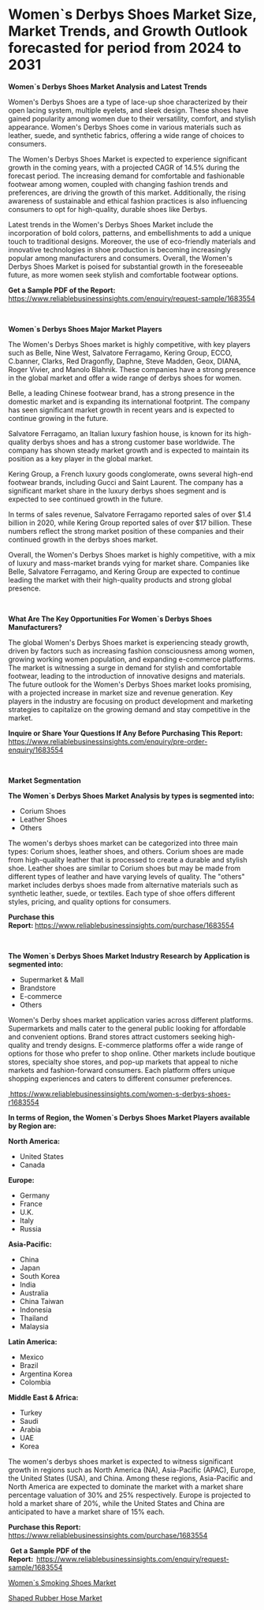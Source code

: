 <p><h1>Women`s Derbys Shoes Market Size, Market Trends, and Growth Outlook forecasted for period from 2024 to 2031</h1></p><p><strong>Women`s Derbys Shoes Market Analysis and Latest Trends</strong></p>
<p><p>Women's Derbys Shoes are a type of lace-up shoe characterized by their open lacing system, multiple eyelets, and sleek design. These shoes have gained popularity among women due to their versatility, comfort, and stylish appearance. Women's Derbys Shoes come in various materials such as leather, suede, and synthetic fabrics, offering a wide range of choices to consumers.</p><p>The Women's Derbys Shoes Market is expected to experience significant growth in the coming years, with a projected CAGR of 14.5% during the forecast period. The increasing demand for comfortable and fashionable footwear among women, coupled with changing fashion trends and preferences, are driving the growth of this market. Additionally, the rising awareness of sustainable and ethical fashion practices is also influencing consumers to opt for high-quality, durable shoes like Derbys.</p><p>Latest trends in the Women's Derbys Shoes Market include the incorporation of bold colors, patterns, and embellishments to add a unique touch to traditional designs. Moreover, the use of eco-friendly materials and innovative technologies in shoe production is becoming increasingly popular among manufacturers and consumers. Overall, the Women's Derbys Shoes Market is poised for substantial growth in the foreseeable future, as more women seek stylish and comfortable footwear options.</p></p>
<p><strong>Get a Sample PDF of the Report:&nbsp;</strong> <a href="https://www.reliablebusinessinsights.com/enquiry/request-sample/1683554">https://www.reliablebusinessinsights.com/enquiry/request-sample/1683554</a></p>
<p>&nbsp;</p>
<p><strong>Women`s Derbys Shoes Major Market Players</strong></p>
<p><p>The Women's Derbys Shoes market is highly competitive, with key players such as Belle, Nine West, Salvatore Ferragamo, Kering Group, ECCO, C.banner, Clarks, Red Dragonfly, Daphne, Steve Madden, Geox, DIANA, Roger Vivier, and Manolo Blahnik. These companies have a strong presence in the global market and offer a wide range of derbys shoes for women.</p><p>Belle, a leading Chinese footwear brand, has a strong presence in the domestic market and is expanding its international footprint. The company has seen significant market growth in recent years and is expected to continue growing in the future.</p><p>Salvatore Ferragamo, an Italian luxury fashion house, is known for its high-quality derbys shoes and has a strong customer base worldwide. The company has shown steady market growth and is expected to maintain its position as a key player in the global market.</p><p>Kering Group, a French luxury goods conglomerate, owns several high-end footwear brands, including Gucci and Saint Laurent. The company has a significant market share in the luxury derbys shoes segment and is expected to see continued growth in the future.</p><p>In terms of sales revenue, Salvatore Ferragamo reported sales of over $1.4 billion in 2020, while Kering Group reported sales of over $17 billion. These numbers reflect the strong market position of these companies and their continued growth in the derbys shoes market.</p><p>Overall, the Women's Derbys Shoes market is highly competitive, with a mix of luxury and mass-market brands vying for market share. Companies like Belle, Salvatore Ferragamo, and Kering Group are expected to continue leading the market with their high-quality products and strong global presence.</p></p>
<p>&nbsp;</p>
<p><strong>What Are The Key Opportunities For Women`s Derbys Shoes Manufacturers?</strong></p>
<p><p>The global Women's Derbys Shoes market is experiencing steady growth, driven by factors such as increasing fashion consciousness among women, growing working women population, and expanding e-commerce platforms. The market is witnessing a surge in demand for stylish and comfortable footwear, leading to the introduction of innovative designs and materials. The future outlook for the Women's Derbys Shoes market looks promising, with a projected increase in market size and revenue generation. Key players in the industry are focusing on product development and marketing strategies to capitalize on the growing demand and stay competitive in the market.</p></p>
<p><strong>Inquire or Share Your Questions If Any Before Purchasing This Report:</strong> <a href="https://www.reliablebusinessinsights.com/enquiry/pre-order-enquiry/1683554">https://www.reliablebusinessinsights.com/enquiry/pre-order-enquiry/1683554</a></p>
<p>&nbsp;</p>
<p><strong>Market Segmentation</strong></p>
<p><strong>The Women`s Derbys Shoes Market Analysis by types is segmented into:</strong></p>
<p><ul><li>Corium Shoes</li><li>Leather Shoes</li><li>Others</li></ul></p>
<p><p>The women's derbys shoes market can be categorized into three main types: Corium shoes, leather shoes, and others. Corium shoes are made from high-quality leather that is processed to create a durable and stylish shoe. Leather shoes are similar to Corium shoes but may be made from different types of leather and have varying levels of quality. The "others" market includes derbys shoes made from alternative materials such as synthetic leather, suede, or textiles. Each type of shoe offers different styles, pricing, and quality options for consumers.</p></p>
<p><strong>Purchase this Report:&nbsp;</strong><a href="https://www.reliablebusinessinsights.com/purchase/1683554">https://www.reliablebusinessinsights.com/purchase/1683554</a></p>
<p>&nbsp;</p>
<p><strong>The Women`s Derbys Shoes Market Industry Research by Application is segmented into:</strong></p>
<p><ul><li>Supermarket & Mall</li><li>Brandstore</li><li>E-commerce</li><li>Others</li></ul></p>
<p><p>Women's Derby shoes market application varies across different platforms. Supermarkets and malls cater to the general public looking for affordable and convenient options. Brand stores attract customers seeking high-quality and trendy designs. E-commerce platforms offer a wide range of options for those who prefer to shop online. Other markets include boutique stores, specialty shoe stores, and pop-up markets that appeal to niche markets and fashion-forward consumers. Each platform offers unique shopping experiences and caters to different consumer preferences.</p></p>
<p><a href="https://www.reliablebusinessinsights.com/women-s-derbys-shoes-r1683554">&nbsp;https://www.reliablebusinessinsights.com/women-s-derbys-shoes-r1683554</a></p>
<p><strong>In terms of Region, the Women`s Derbys Shoes Market Players available by Region are:</strong></p>
<p>
    <p> <strong> North America: </strong>
        <ul>
            <li>United States</li>
            <li>Canada</li>
        </ul>
        </p> 
    <p> <strong> Europe: </strong>
        <ul>
            <li>Germany</li>
            <li>France</li>
            <li>U.K.</li>
            <li>Italy</li>
            <li>Russia</li>
        </ul>
        </p> 
    <p> <strong> Asia-Pacific: </strong>
        <ul>
            <li>China</li>
            <li>Japan</li>
            <li>South Korea</li>
            <li>India</li>
            <li>Australia</li>
            <li>China Taiwan</li>
            <li>Indonesia</li>
            <li>Thailand</li>
            <li>Malaysia</li>
        </ul>
        </p> 
    <p> <strong> Latin America: </strong>
        <ul>
            <li>Mexico</li>
            <li>Brazil</li>
            <li>Argentina Korea</li>
            <li>Colombia</li>
        </ul>
        </p> 
    <p> <strong> Middle East & Africa: </strong>
        <ul>
            <li>Turkey</li>
            <li>Saudi</li>
            <li>Arabia</li>
            <li>UAE</li>
            <li>Korea</li>
        </ul>
    </p>
    </p>
<p><p>The women's derbys shoes market is expected to witness significant growth in regions such as North America (NA), Asia-Pacific (APAC), Europe, the United States (USA), and China. Among these regions, Asia-Pacific and North America are expected to dominate the market with a market share percentage valuation of 30% and 25% respectively. Europe is projected to hold a market share of 20%, while the United States and China are anticipated to have a market share of 15% each.</p></p>
<p><strong>Purchase this Report: </strong><a href="https://www.reliablebusinessinsights.com/purchase/1683554">https://www.reliablebusinessinsights.com/purchase/1683554</a></p>
<p>&nbsp;<strong>Get a Sample PDF of the Report:&nbsp;&nbsp;</strong><a href="https://www.reliablebusinessinsights.com/enquiry/request-sample/1683554">https://www.reliablebusinessinsights.com/enquiry/request-sample/1683554</a></p>
<p><strong></strong></p>
<p><p><a href="https://github.com/AnnChovey2023/Market-Research-Report-List-1/blob/main/womens-smoking-shoes-market.md">Women`s Smoking Shoes Market</a></p><p><a href="https://view.publitas.com/reportprime-1/shaped-rubber-hose-market-size-share-analysis-growth-trends-forecasts-2024-2031/">Shaped Rubber Hose Market</a></p></p>